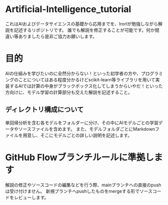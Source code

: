 # Artificial-Intelligence_tutorial
これはAIおよびデータサイエンスの基礎から応用までを、IrorIが勉強しながら解説を記述するリポジトリです。
誰でも解説を修正することが可能です。何か間違い等ありましたら是非ご協力お願いします。

# 目的
AIの仕組みを学びたいのに全然分からない！といった初学者の方や、プログラミングのことについてはある程度分かるけどscikit-learn等ライブラリを用いて実装するAIでは計算の中身がブラックボックス化してしまうからいやだ！といった方向けに、モデル学習の計算部分も交えた解説を記述すること。

## ディレクトリ構成について
単回帰分析を含む各モデルをフォルダーに分け、その中にAIモデルごとの学習データやソースファイルを含めます。
また、モデルフォルダごとにMarkdownファイルを用意し、そこにモデルごとの詳しい説明を記述します。

# GitHub Flowブランチルールに準拠します
解説の修正やソースコードの編集などを行う際、mainブランチへの直接のpushは受け付けません。
新規ブランチへpushしたものをmergeする形でソースコードをレビューします。